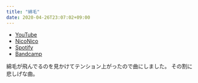 ```yaml
---
title: "綿毛"
date: 2020-04-26T23:07:02+09:00
---
```


- [YouTube](https://www.youtube.com/watch?QVAgcblE5wM)
- [NicoNico](https://nico.ms/sm36750423)
- [Spotify](https://open.spotify.com/track/3oyZ4pOVS3Frrn7yQ1xcKm)
- [Bandcamp](https://mikirihasshap.bandcamp.com/track/--154)

綿毛が飛んでるのを見かけてテンション上がったので曲にしました。 その割に悲しげな曲。